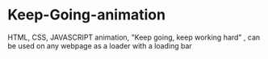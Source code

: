 # Keep-Going-animation
HTML, CSS, JAVASCRIPT animation, "Keep going, keep working hard" , can be used on any webpage as a loader with a loading bar
